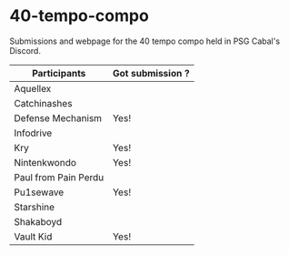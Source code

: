# 40-tempo-compo
Submissions and webpage for the 40 tempo compo held in PSG Cabal's Discord.

| Participants         | Got submission ? |
|----------------------|------------------|
| Aquellex             |                  |
| Catchinashes         |                  |
| Defense Mechanism    |  Yes!            |
| Infodrive            |                  |
| Kry                  |  Yes!            |
| Nintenkwondo         |  Yes!            |
| Paul from Pain Perdu |                  |
| Pu1sewave            |  Yes!            |
| Starshine            |                  |
| Shakaboyd            |                  |
| Vault Kid            |  Yes!            |
